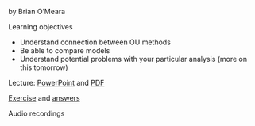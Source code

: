 by Brian O’Meara

Learning objectives

* Understand connection between OU methods
* Be able to compare models
* Understand potential problems with your particular analysis (more on this tomorrow)

Lecture: [PowerPoint](https://github.com/bomeara/EQG/raw/master/2018/Lecture3_3/2019vi12_OU.pptx) and [PDF](2019vi12_OU.pdf)

[Exercise](OUwieExercise.R) and [answers](OUwieExerciseAnswers.R)

Audio recordings
